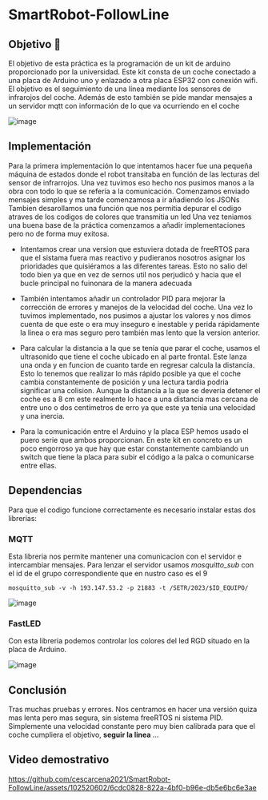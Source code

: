 # SmartRobot-FollowLine

## Objetivo 🎯
El objetivo de esta práctica es la programación de un kit de arduino proporcionado por la universidad. Este kit consta de un coche conectado a una placa de Arduino uno y enlazado a otra placa ESP32 con conexión wifi. El objetivo es el seguimiento de una linea mediante los sensores de infrarojos del coche. Además de esto también se pide mandar mensajes a un servidor mqtt con información de lo que va ocurriendo en el coche 

![image](https://github.com/cescarcena2021/SmartRobot-FollowLine/assets/102520602/4a3fd3b4-965b-4c7a-ac50-899e252d3155)


## Implementación

Para la primera implementación lo que intentamos hacer fue una pequeña máquina de estados donde el robot transitaba en función de las lecturas del sensor de infrarrojos. 
Una vez tuvimos eso hecho nos pusimos manos a la obra con todo lo que se refería a la comunicación. Comenzamos enviado mensajes simples y ma tarde comenzamosa a ir añadiendo los JSONs
Tambien desarollamos una función que nos permitia depurar el codigo atraves de los codigos de colores que transmitia un led 
Una vez teniamos una buena base de la práctica comenzamos a añadir implementaciones pero no de forma muy exitosa.

- Intentamos crear una version que estuviera dotada de freeRTOS para que el sistama fuera mas reactivo y pudieranos nosotros asignar los prioridades que quisiéramos a las diferentes tareas. Esto no salio del todo bien ya que en vez de sernos util nos perjudicó y hacia que el bucle principal no fuinonara de la manera adecuada

- También intentamos añadir un controlador PID para mejorar la corrección de errores y manejos de la velocidad del coche. Una vez lo tuvimos implementado, nos pusimos a ajustar los valores y nos dimos cuenta de que este o era muy inseguro e inestable y perida rápidamente la linea o era mas seguro pero también mas lento que la version anterior.

- Para calcular la distancia a la que se tenía que parar el coche, usamos el ultrasonido que tiene el coche ubicado en al parte frontal. Este lanza una onda y en funcion de cuanto tarde en regresar calcula la distancia. Esto lo tenemos que realizar lo más rápido posible ya que el coche cambia constantemente de posición y una lectura tardia podria significar una colision. Aunque la distancia a la que se deveria detener el coche es a 8 cm este realmente lo hace a una distancia mas cercana de entre uno o dos centímetros de erro ya que este ya tenia una velocidad y una inercia.

- Para la comunicación entre el Arduino y la placa ESP hemos usado el puero serie que ambos proporcionan. En este kit en concreto es un poco engorroso ya que hay que estar constantemente cambiando un switch que tiene la placa para subir el código a la palca o comunicarse entre ellas.

## 

## Dependencias

Para que el codigo funcione correctamente es necesario instalar estas dos librerias: 
### MQTT
Esta libreria nos permite mantener una comunicacion con el servidor e intercambiar mensajes.
Para lenzar el servidor usamos *mosquitto_sub* con el id de el grupo correspondiente que en nustro caso es el 9

```
mosquitto_sub -v -h 193.147.53.2 -p 21883 -t /SETR/2023/$ID_EQUIPO/
```

![image](https://github.com/cescarcena2021/SmartRobot-FollowLine/assets/102520602/96f8d6bf-3dd7-4b0e-83cc-2ec1fa121023)

### FastLED
Con esta libreria podemos controlar los colores del led RGD situado en la placa de Arduino.

![image](https://github.com/cescarcena2021/SmartRobot-FollowLine/assets/102520602/4acad45c-5f5c-4893-836b-93a053eab074)


## Conclusión 

Tras muchas pruebas y errores. Nos centramos en hacer una versión quiza mas lenta pero mas segura, sin sistema freeRTOS ni sistema PID. Simplemente una velocidad constante pero muy bien calibrada para que el coche cumpliera el objetivo, **seguir la linea** ...

## Video demostrativo 

https://github.com/cescarcena2021/SmartRobot-FollowLine/assets/102520602/6cdc0828-822a-4bf0-b96e-db5e6bc6e3ae

